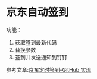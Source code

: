 
# 京东自动签到
功能：
1. 获取签到最新代码
2. 替换参数
3. 签到并发送通知到钉钉

参考文章:[京东定时签到-GitHub 实现](https://ruicky.me/2020/06/05/jd-sign/)

